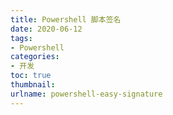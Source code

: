 ```yaml
---
title: Powershell 脚本签名
date: 2020-06-12
tags: 
- Powershell
categories: 
- 开发
toc: true
thumbnail:
urlname: powershell-easy-signature
---
```

